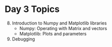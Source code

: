 # Day 3 Topics

8. Introduction to Numpy and Matplotlib libraries
    * Numpy: Operating with Matrix and vectors
    * Matplotlib: Plots and parameters 
9. Debugging